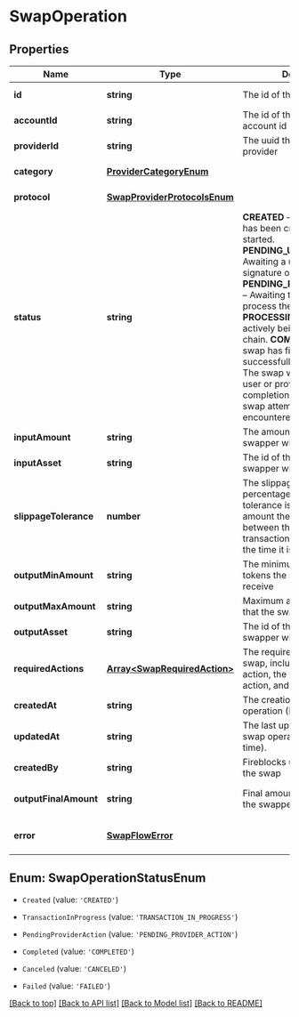 # SwapOperation

## Properties

|Name | Type | Description | Notes|
|------------ | ------------- | ------------- | -------------|
|**id** | **string** | The id of the swap operation | [default to undefined]|
|**accountId** | **string** | The id of the vault account or account id | [default to undefined]|
|**providerId** | **string** | The uuid that identifies the provider | [default to undefined]|
|**category** | [**ProviderCategoryEnum**](ProviderCategoryEnum.md) |  | [default to undefined]|
|**protocol** | [**SwapProviderProtocolsEnum**](SwapProviderProtocolsEnum.md) |  | [default to undefined]|
|**status** | **string** | **CREATED** – The swap request has been created but not yet started. **PENDING_USER_ACTION** – Awaiting a user action (e.g. signature or approval). **PENDING_PROVIDER_ACTION** – Awaiting the provider to process the request. **PROCESSING** – The swap is actively being executed on‐chain. **COMPLETED** – The swap has finished successfully. **CANCELED** – The swap was cancelled by user or provider before completion. **FAILED** – The swap attempted but encountered an error. | [default to undefined]|
|**inputAmount** | **string** | The amount of tokens the swapper will provide | [default to undefined]|
|**inputAsset** | **string** | The id of the asset the swapper will provide | [default to undefined]|
|**slippageTolerance** | **number** | The slippage tolerance is a percentage. The slippage tolerance is the maximum amount the price can change between the time the transaction is submitted and the time it is executed | [default to undefined]|
|**outputMinAmount** | **string** | The minimum amount of tokens the swapper will receive | [default to undefined]|
|**outputMaxAmount** | **string** | Maximum amount of tokens that the swapper will receive | [default to undefined]|
|**outputAsset** | **string** | The id of the asset the swapper will receive | [default to undefined]|
|**requiredActions** | [**Array&lt;SwapRequiredAction&gt;**](SwapRequiredAction.md) | The required actions for the swap, including the type of action, the status of the action, and the transaction id | [default to undefined]|
|**createdAt** | **string** | The creation time of the swap operation (ISO Date time). | [default to undefined]|
|**updatedAt** | **string** | The last update time of the swap operation (ISO Date time). | [default to undefined]|
|**createdBy** | **string** | Fireblocks user id that issued the swap | [default to undefined]|
|**outputFinalAmount** | **string** | Final amount of tokens that the swapper will receive | [optional] [default to undefined]|
|**error** | [**SwapFlowError**](SwapFlowError.md) |  | [optional] [default to undefined]|


## Enum: SwapOperationStatusEnum


* `Created` (value: `'CREATED'`)

* `TransactionInProgress` (value: `'TRANSACTION_IN_PROGRESS'`)

* `PendingProviderAction` (value: `'PENDING_PROVIDER_ACTION'`)

* `Completed` (value: `'COMPLETED'`)

* `Canceled` (value: `'CANCELED'`)

* `Failed` (value: `'FAILED'`)





[[Back to top]](#) [[Back to API list]](../../README.md#documentation-for-api-endpoints) [[Back to Model list]](../../README.md#documentation-for-models) [[Back to README]](../../README.md)
